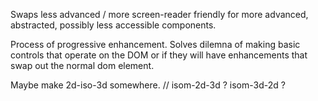 Swaps less advanced / more screen-reader friendly for more advanced, abstracted, possibly less accessible components.

Process of progressive enhancement.
Solves dilemna of making basic controls that operate on the DOM or if they will have enhancements that swap out the normal dom element.

Maybe make 2d-iso-3d somewhere.
// isom-2d-3d ? isom-3d-2d ?